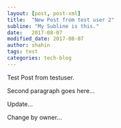 ```yaml
---
layout: [post, post-xml]
title:  "New Post from test user 2"
subline: "My Subline is this."
date:   2017-08-07 
modified_date: 2017-08-07 
author: shahin
tags: test
categories: tech-blog
---
```

Test Post from testuser.

Second paragraph goes here...

Update...

Change by owner...
